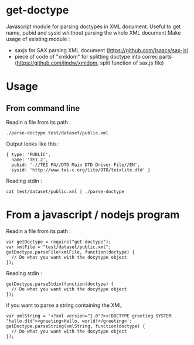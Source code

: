 get-doctype
===========

Javascript module for parsing doctypes in XML document.
Useful to get name, pubid and sysid whithout parsing the whole XML document
Make usage of existing module :
  - saxjs for SAX parsing XML document (https://github.com/isaacs/sax-js)
  - piece of code of "xmldom" for splitting doctype into correc parts (https://github.com/jindw/xmldom, split function of sax.js file)


# Usage
## From command line

Readin a file from its path :
```
./parse-doctype test/dataset/public.xml 
```
Output looks like this :
```
{ type: 'PUBLIC',
  name: 'TEI.2',
  pubid: '-//TEI P4//DTD Main DTD Driver File//EN',
  sysid: 'http://www.tei-c.org/Lite/DTD/teixlite.dtd' }
```

Reading stdin :

```
cat test/dataset/public.xml | ./parse-doctype
```

# From a javascript / nodejs program

Readin a file from its path :

```    
var getDoctype = require("get-doctype");
var xmlFile = "test/dataset/public.xml";
getDoctype.parseFile(xmlFile, function(doctype) {
  // Do what you want with the docytype object
});
```

Reading stdin :
```
getDoctype.parseStdin(function(doctype) {
  // Do what you want with the docytype object
});
```

if you want to parse a string containing the XML

```
var xmlString = '<?xml version="1.0"?><!DOCTYPE greeting SYSTEM "hello.dtd"><greeting>Hello, world!</greeting>';
getDoctype.parseString(xmlString, function(doctype) {
  // Do what you want with the docytype object
});
```
